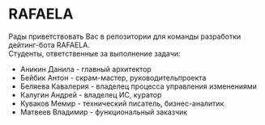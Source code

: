 # RAFAELA 
Рады приветствовать Вас в репозитории для команды разработки дейтинг-бота RAFAELA. 
<br>
Студенты, ответственные за выполнение задачи: 
* Аникин Данила - главный архитектор
* Бейбик Антон - скрам-мастер, руководительпроекта
* Беляева Кавалерия - владелец процесса управления изменениями
* Калугин Андрей - владелец ИС, куратор
* Куваков Мемир - технический писатель, бизнес-аналитик
* Матвеев Владимир - функциональный заказчик
